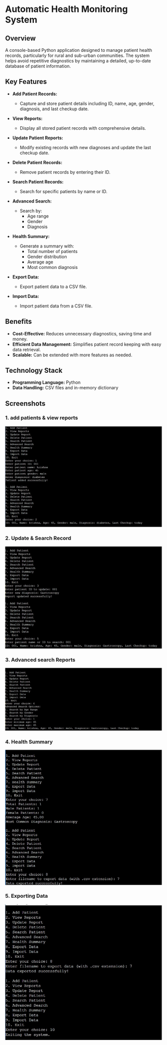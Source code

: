 # Automatic Health Monitoring System

## Overview
A console-based Python application designed to manage patient health records, particularly for rural and sub-urban communities. The system helps avoid repetitive diagnostics by maintaining a detailed, up-to-date database of patient information.

## Key Features

- **Add Patient Records:**
  - Capture and store patient details including ID, name, age, gender, diagnosis, and last checkup date.

- **View Reports:**
  - Display all stored patient records with comprehensive details.

- **Update Patient Reports:**
  - Modify existing records with new diagnoses and update the last checkup date.

- **Delete Patient Records:**
  - Remove patient records by entering their ID.

- **Search Patient Records:**
  - Search for specific patients by name or ID.

- **Advanced Search:**
  - Search by:
    - Age range
    - Gender
    - Diagnosis

- **Health Summary:**
  - Generate a summary with:
    - Total number of patients
    - Gender distribution
    - Average age
    - Most common diagnosis

- **Export Data:**
  - Export patient data to a CSV file.

- **Import Data:**
  - Import patient data from a CSV file.

## Benefits

- **Cost-Effective:** Reduces unnecessary diagnostics, saving time and money.
- **Efficient Data Management:** Simplifies patient record keeping with easy data retrieval.
- **Scalable:** Can be extended with more features as needed.

## Technology Stack

- **Programming Language:** Python
- **Data Handling:** CSV files and in-memory dictionary

## Screenshots

### 1. add patients & view reports
![Add Patients & View reports](screenshot1.jpeg)

### 2. Update & Search Record
![Update & Search Record](screenshot2.jpeg)

### 3. Advanced search Reports
![ Advanced search Reports](screenshot3.jpeg)

### 4. Health Summary 
![Health Summary](screenshot4.jpeg)

### 5. Exporting Data 
![Exporting Data](screenshot5.jpeg)


